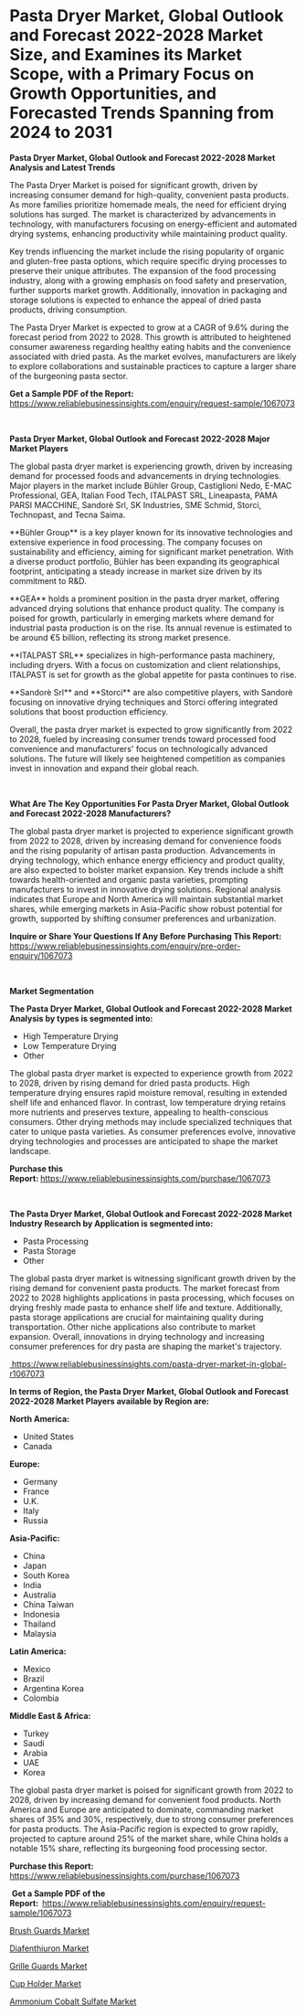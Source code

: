 <p><h1>Pasta Dryer Market, Global Outlook and Forecast 2022-2028 Market Size, and Examines its Market Scope, with a Primary Focus on Growth Opportunities, and Forecasted Trends Spanning from 2024 to 2031</h1></p><p><strong>Pasta Dryer Market, Global Outlook and Forecast 2022-2028 Market Analysis and Latest Trends</strong></p>
<p><p>The Pasta Dryer Market is poised for significant growth, driven by increasing consumer demand for high-quality, convenient pasta products. As more families prioritize homemade meals, the need for efficient drying solutions has surged. The market is characterized by advancements in technology, with manufacturers focusing on energy-efficient and automated drying systems, enhancing productivity while maintaining product quality.</p><p>Key trends influencing the market include the rising popularity of organic and gluten-free pasta options, which require specific drying processes to preserve their unique attributes. The expansion of the food processing industry, along with a growing emphasis on food safety and preservation, further supports market growth. Additionally, innovation in packaging and storage solutions is expected to enhance the appeal of dried pasta products, driving consumption.</p><p>The Pasta Dryer Market is expected to grow at a CAGR of 9.6% during the forecast period from 2022 to 2028. This growth is attributed to heightened consumer awareness regarding healthy eating habits and the convenience associated with dried pasta. As the market evolves, manufacturers are likely to explore collaborations and sustainable practices to capture a larger share of the burgeoning pasta sector.</p></p>
<p><strong>Get a Sample PDF of the Report:&nbsp;</strong> <a href="https://www.reliablebusinessinsights.com/enquiry/request-sample/1067073">https://www.reliablebusinessinsights.com/enquiry/request-sample/1067073</a></p>
<p>&nbsp;</p>
<p><strong>Pasta Dryer Market, Global Outlook and Forecast 2022-2028 Major Market Players</strong></p>
<p><p>The global pasta dryer market is experiencing growth, driven by increasing demand for processed foods and advancements in drying technologies. Major players in the market include Bühler Group, Castiglioni Nedo, E-MAC Professional, GEA, Italian Food Tech, ITALPAST SRL, Lineapasta, PAMA PARSI MACCHINE, Sandorè Srl, SK Industries, SME Schmid, Storci, Technopast, and Tecna Saima.</p><p>**Bühler Group** is a key player known for its innovative technologies and extensive experience in food processing. The company focuses on sustainability and efficiency, aiming for significant market penetration. With a diverse product portfolio, Bühler has been expanding its geographical footprint, anticipating a steady increase in market size driven by its commitment to R&D.</p><p>**GEA** holds a prominent position in the pasta dryer market, offering advanced drying solutions that enhance product quality. The company is poised for growth, particularly in emerging markets where demand for industrial pasta production is on the rise. Its annual revenue is estimated to be around €5 billion, reflecting its strong market presence.</p><p>**ITALPAST SRL** specializes in high-performance pasta machinery, including dryers. With a focus on customization and client relationships, ITALPAST is set for growth as the global appetite for pasta continues to rise. </p><p>**Sandorè Srl** and **Storci** are also competitive players, with Sandorè focusing on innovative drying techniques and Storci offering integrated solutions that boost production efficiency.</p><p>Overall, the pasta dryer market is expected to grow significantly from 2022 to 2028, fueled by increasing consumer trends toward processed food convenience and manufacturers' focus on technologically advanced solutions. The future will likely see heightened competition as companies invest in innovation and expand their global reach.</p></p>
<p>&nbsp;</p>
<p><strong>What Are The Key Opportunities For Pasta Dryer Market, Global Outlook and Forecast 2022-2028 Manufacturers?</strong></p>
<p><p>The global pasta dryer market is projected to experience significant growth from 2022 to 2028, driven by increasing demand for convenience foods and the rising popularity of artisan pasta production. Advancements in drying technology, which enhance energy efficiency and product quality, are also expected to bolster market expansion. Key trends include a shift towards health-oriented and organic pasta varieties, prompting manufacturers to invest in innovative drying solutions. Regional analysis indicates that Europe and North America will maintain substantial market shares, while emerging markets in Asia-Pacific show robust potential for growth, supported by shifting consumer preferences and urbanization.</p></p>
<p><strong>Inquire or Share Your Questions If Any Before Purchasing This Report:</strong> <a href="https://www.reliablebusinessinsights.com/enquiry/pre-order-enquiry/1067073">https://www.reliablebusinessinsights.com/enquiry/pre-order-enquiry/1067073</a></p>
<p>&nbsp;</p>
<p><strong>Market Segmentation</strong></p>
<p><strong>The Pasta Dryer Market, Global Outlook and Forecast 2022-2028 Market Analysis by types is segmented into:</strong></p>
<p><ul><li>High Temperature Drying</li><li>Low Temperature Drying</li><li>Other</li></ul></p>
<p><p>The global pasta dryer market is expected to experience growth from 2022 to 2028, driven by rising demand for dried pasta products. High temperature drying ensures rapid moisture removal, resulting in extended shelf life and enhanced flavor. In contrast, low temperature drying retains more nutrients and preserves texture, appealing to health-conscious consumers. Other drying methods may include specialized techniques that cater to unique pasta varieties. As consumer preferences evolve, innovative drying technologies and processes are anticipated to shape the market landscape.</p></p>
<p><strong>Purchase this Report:&nbsp;</strong><a href="https://www.reliablebusinessinsights.com/purchase/1067073">https://www.reliablebusinessinsights.com/purchase/1067073</a></p>
<p>&nbsp;</p>
<p><strong>The Pasta Dryer Market, Global Outlook and Forecast 2022-2028 Market Industry Research by Application is segmented into:</strong></p>
<p><ul><li>Pasta Processing</li><li>Pasta Storage</li><li>Other</li></ul></p>
<p><p>The global pasta dryer market is witnessing significant growth driven by the rising demand for convenient pasta products. The market forecast from 2022 to 2028 highlights applications in pasta processing, which focuses on drying freshly made pasta to enhance shelf life and texture. Additionally, pasta storage applications are crucial for maintaining quality during transportation. Other niche applications also contribute to market expansion. Overall, innovations in drying technology and increasing consumer preferences for dry pasta are shaping the market's trajectory.</p></p>
<p><a href="https://www.reliablebusinessinsights.com/pasta-dryer-market-in-global-r1067073">&nbsp;https://www.reliablebusinessinsights.com/pasta-dryer-market-in-global-r1067073</a></p>
<p><strong>In terms of Region, the Pasta Dryer Market, Global Outlook and Forecast 2022-2028 Market Players available by Region are:</strong></p>
<p>
    <p> <strong> North America: </strong>
        <ul>
            <li>United States</li>
            <li>Canada</li>
        </ul>
        </p> 
    <p> <strong> Europe: </strong>
        <ul>
            <li>Germany</li>
            <li>France</li>
            <li>U.K.</li>
            <li>Italy</li>
            <li>Russia</li>
        </ul>
        </p> 
    <p> <strong> Asia-Pacific: </strong>
        <ul>
            <li>China</li>
            <li>Japan</li>
            <li>South Korea</li>
            <li>India</li>
            <li>Australia</li>
            <li>China Taiwan</li>
            <li>Indonesia</li>
            <li>Thailand</li>
            <li>Malaysia</li>
        </ul>
        </p> 
    <p> <strong> Latin America: </strong>
        <ul>
            <li>Mexico</li>
            <li>Brazil</li>
            <li>Argentina Korea</li>
            <li>Colombia</li>
        </ul>
        </p> 
    <p> <strong> Middle East & Africa: </strong>
        <ul>
            <li>Turkey</li>
            <li>Saudi</li>
            <li>Arabia</li>
            <li>UAE</li>
            <li>Korea</li>
        </ul>
    </p>
    </p>
<p><p>The global pasta dryer market is poised for significant growth from 2022 to 2028, driven by increasing demand for convenient food products. North America and Europe are anticipated to dominate, commanding market shares of 35% and 30%, respectively, due to strong consumer preferences for pasta products. The Asia-Pacific region is expected to grow rapidly, projected to capture around 25% of the market share, while China holds a notable 15% share, reflecting its burgeoning food processing sector.</p></p>
<p><strong>Purchase this Report: </strong><a href="https://www.reliablebusinessinsights.com/purchase/1067073">https://www.reliablebusinessinsights.com/purchase/1067073</a></p>
<p>&nbsp;<strong>Get a Sample PDF of the Report:&nbsp;&nbsp;</strong><a href="https://www.reliablebusinessinsights.com/enquiry/request-sample/1067073">https://www.reliablebusinessinsights.com/enquiry/request-sample/1067073</a></p>
<p><strong></strong></p>
<p><p><a href="https://www.linkedin.com/pulse/future-trajectory-brush-guards-market-emerging-trends-forecasts-t1gec?trackingId=wjxIu1seRMi81wkHUA0YrA%3D%3D">Brush Guards Market</a></p><p><a href="https://issuu.com/reportprime-2/docs/diafenthiuron-market-size-2030.pptx_7ea7e4f5f8386e">Diafenthiuron Market</a></p><p><a href="https://www.linkedin.com/pulse/global-perspectives-grille-guards-market-trends-forecast-pkc6c?trackingId=q8cLXdn9TB%2BfJWXCw%2BfQYA%3D%3D">Grille Guards Market</a></p><p><a href="https://medium.com/@shjsi3663/the-cup-holder-market-prioritizes-cost-control-and-efficiency-enhancement-312c683f2a70">Cup Holder Market</a></p><p><a href="https://issuu.com/reportprime-2/docs/ammonium-cobalt-sulfate-market-size_b1f40602b2baf0">Ammonium Cobalt Sulfate Market</a></p></p>